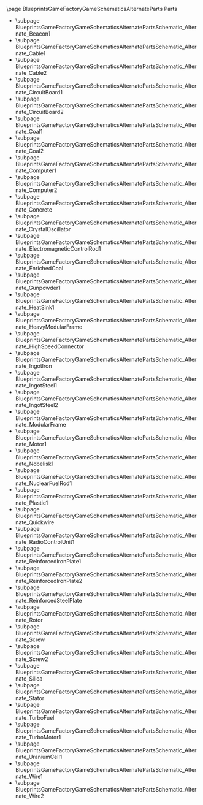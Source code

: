 \page BlueprintsGameFactoryGameSchematicsAlternateParts Parts
- \subpage BlueprintsGameFactoryGameSchematicsAlternatePartsSchematic_Alternate_Beacon1
- \subpage BlueprintsGameFactoryGameSchematicsAlternatePartsSchematic_Alternate_Cable1
- \subpage BlueprintsGameFactoryGameSchematicsAlternatePartsSchematic_Alternate_Cable2
- \subpage BlueprintsGameFactoryGameSchematicsAlternatePartsSchematic_Alternate_CircuitBoard1
- \subpage BlueprintsGameFactoryGameSchematicsAlternatePartsSchematic_Alternate_CircuitBoard2
- \subpage BlueprintsGameFactoryGameSchematicsAlternatePartsSchematic_Alternate_Coal1
- \subpage BlueprintsGameFactoryGameSchematicsAlternatePartsSchematic_Alternate_Coal2
- \subpage BlueprintsGameFactoryGameSchematicsAlternatePartsSchematic_Alternate_Computer1
- \subpage BlueprintsGameFactoryGameSchematicsAlternatePartsSchematic_Alternate_Computer2
- \subpage BlueprintsGameFactoryGameSchematicsAlternatePartsSchematic_Alternate_Concrete
- \subpage BlueprintsGameFactoryGameSchematicsAlternatePartsSchematic_Alternate_CrystalOscillator
- \subpage BlueprintsGameFactoryGameSchematicsAlternatePartsSchematic_Alternate_ElectromagneticControlRod1
- \subpage BlueprintsGameFactoryGameSchematicsAlternatePartsSchematic_Alternate_EnrichedCoal
- \subpage BlueprintsGameFactoryGameSchematicsAlternatePartsSchematic_Alternate_Gunpowder1
- \subpage BlueprintsGameFactoryGameSchematicsAlternatePartsSchematic_Alternate_HeatSink1
- \subpage BlueprintsGameFactoryGameSchematicsAlternatePartsSchematic_Alternate_HeavyModularFrame
- \subpage BlueprintsGameFactoryGameSchematicsAlternatePartsSchematic_Alternate_HighSpeedConnector
- \subpage BlueprintsGameFactoryGameSchematicsAlternatePartsSchematic_Alternate_IngotIron
- \subpage BlueprintsGameFactoryGameSchematicsAlternatePartsSchematic_Alternate_IngotSteel1
- \subpage BlueprintsGameFactoryGameSchematicsAlternatePartsSchematic_Alternate_IngotSteel2
- \subpage BlueprintsGameFactoryGameSchematicsAlternatePartsSchematic_Alternate_ModularFrame
- \subpage BlueprintsGameFactoryGameSchematicsAlternatePartsSchematic_Alternate_Motor1
- \subpage BlueprintsGameFactoryGameSchematicsAlternatePartsSchematic_Alternate_Nobelisk1
- \subpage BlueprintsGameFactoryGameSchematicsAlternatePartsSchematic_Alternate_NuclearFuelRod1
- \subpage BlueprintsGameFactoryGameSchematicsAlternatePartsSchematic_Alternate_Plastic1
- \subpage BlueprintsGameFactoryGameSchematicsAlternatePartsSchematic_Alternate_Quickwire
- \subpage BlueprintsGameFactoryGameSchematicsAlternatePartsSchematic_Alternate_RadioControlUnit1
- \subpage BlueprintsGameFactoryGameSchematicsAlternatePartsSchematic_Alternate_ReinforcedIronPlate1
- \subpage BlueprintsGameFactoryGameSchematicsAlternatePartsSchematic_Alternate_ReinforcedIronPlate2
- \subpage BlueprintsGameFactoryGameSchematicsAlternatePartsSchematic_Alternate_ReinforcedSteelPlate
- \subpage BlueprintsGameFactoryGameSchematicsAlternatePartsSchematic_Alternate_Rotor
- \subpage BlueprintsGameFactoryGameSchematicsAlternatePartsSchematic_Alternate_Screw
- \subpage BlueprintsGameFactoryGameSchematicsAlternatePartsSchematic_Alternate_Screw2
- \subpage BlueprintsGameFactoryGameSchematicsAlternatePartsSchematic_Alternate_Silica
- \subpage BlueprintsGameFactoryGameSchematicsAlternatePartsSchematic_Alternate_Stator
- \subpage BlueprintsGameFactoryGameSchematicsAlternatePartsSchematic_Alternate_TurboFuel
- \subpage BlueprintsGameFactoryGameSchematicsAlternatePartsSchematic_Alternate_TurboMotor1
- \subpage BlueprintsGameFactoryGameSchematicsAlternatePartsSchematic_Alternate_UraniumCell1
- \subpage BlueprintsGameFactoryGameSchematicsAlternatePartsSchematic_Alternate_Wire1
- \subpage BlueprintsGameFactoryGameSchematicsAlternatePartsSchematic_Alternate_Wire2
